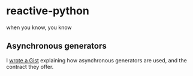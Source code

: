 # reactive-python
when you know, you know

## Asynchronous generators

I [wrote a Gist](https://gist.github.com/jspahrsummers/32a8096667cf9f17d5e8fddeb081b202) explaining how asynchronous generators are used, and the contract they offer.